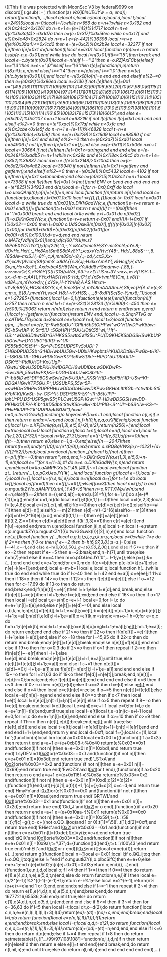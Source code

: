 ([[This file was protected with MoonSec V3 by federal9999 on discord]]):gsub('.+', (function(a) _VaXjDInUEUYw = a; end)); return(function(h,...)local o;local s;local c;local a;local d;local t;local e=24915;local n=0;local l={};while n<856 do n=n+1;while n<0x162 and e%0x24c2<0x1261 do n=n+1 e=(e+149)%14717 local r=n+e if(e%0x3af4)>=0x1d7a then e=(e+0x317)%0x56ec while n<0x17f and e%0x4c48<0x2624 do n=n+1 e=(e-442)%36398 local r=n+e if(e%0x39a4)<=0x1cd2 then e=(e+0xc2)%0x2b9e local e=32377 if not l[e]then l[e]=0x1 d=function(l)local e=0x01 local function n(n)e=e+n return l:sub(e-n,e-0x01)end while true do local l=n(0x01)if(l=="\5")then break end local e=c.byte(n(0x01))local e=n(e)if l=="\2"then e=o.RZjAxFCb(e)elseif l=="\3"then e=e~="\0"elseif l=="\6"then t[e]=function(n,e)return h(8,nil,h,e,n)end elseif l=="\4"then e=t[e]elseif l=="\0"then e=t[e][n(c.byte(n(0x01)))];end local n=n(0x08)o[n]=e end end end elseif e%2~=0 then e=(e*0x91)%0x96ea local e=3136 if not l[e]then l[e]=0x1 a="\4\8\116\111\110\117\109\98\101\114\82\90\106\65\120\70\67\98\0\6\115\116\114\105\110\103\4\99\104\97\114\117\101\120\81\65\110\106\73\0\6\115\116\114\105\110\103\3\115\117\98\68\108\75\104\71\97\100\87\0\6\115\116\114\105\110\103\4\98\121\116\101\75\80\106\69\118\110\105\113\0\5\116\97\98\108\101\6\99\111\110\99\97\116\77\65\84\99\102\86\100\73\0\5\116\97\98\108\101\6\105\110\115\101\114\116\85\100\83\79\115\73\118\66\5";end else e=(e*0x2b7)%0x2107 n=n+1 local e=63206 if not l[e]then l[e]=0x1 end end end elseif e%2~=0 then e=(e*0xac)%0x17af while n<0xfc and e%0x3cbe<0x1e5f do n=n+1 e=(e-111)%46828 local t=n+e if(e%0x2b3e)>0x159f then e=(e+0x229)%0x16d9 local e=98580 if not l[e]then l[e]=0x1 end elseif e%2~=0 then e=(e*0x2a7)%0xd01 local e=54906 if not l[e]then l[e]=0x1 o={};end else e=(e-0x11)%0x506e n=n+1 local e=30664 if not l[e]then l[e]=0x1 c=string;end end end else e=(e-0x348)%0xadb5 n=n+1 while n<0x29b and e%0x118a<0x8c5 do n=n+1 e=(e*852)%36837 local d=n+e if(e%0x2148)>0x10a4 then e=(e-0x3d2)%0x4a82 local e=39940 if not l[e]then l[e]=0x1 t=getfenv and getfenv();end elseif e%2~=0 then e=(e*0x3e1)%0x5432 local e=4102 if not l[e]then l[e]=0x1 s=tonumber;end else e=(e*0x215)%0x3c2 n=n+1 local e=73938 if not l[e]then l[e]=0x1 t=(not t)and _ENV or t;end end end end end e=(e*825)%34923 end d(a);local e={};for n=0x0,0xff do local l=o.uexQAnjI(n);e[n]=l;e[l]=n;end local function f(n)return e[n];end local c=(function(a,c)local r,l=0x01,0x10 local n={{},{},{}}local t=-0x01 local e=0x01 local d=a while true do n[0x03][o.DlKhGadW(c,e,(function()e=r+e return e-0x01 end)())]=(function()t=t+0x01 return t end)()if t==(0x0f)then t=""l=0x000 break end end local t=#c while e<t+0x01 do n[0x02][l]=o.DlKhGadW(c,e,(function()e=r+e return e-0x01 end)())l=l+0x01 if l%0x02==0x00 then l=0x00 o.UdSOsIvB(n[0x01],(f((((n[0x03][n[0x02][0x00]]or 0x00)*0x10)+(n[0x03][n[0x02][0x01]]or 0x00)+d)%0x100)));d=a+d;end end return o.MATcfVdI(n[0x01])end);d(c(60,"%k)w:s?WPaEXYOTIYa"));d(c(226,"0;-,Y.x8Ad{vmcSH;SY-mcSmIA;cYe.8;-dOvHc.HxH.;,,Hx8Ax{Sm8S8dAv8Y!.;xcdxvYc{Hv;Y48-..Hd;{,.88d&---,8.{8SdAv-mxS.H,-8Y-,c;A,mm8Sx/-;8,{.;=cd,{.cxS,Xx-dY;xcAv{Avcm{S8{mmS..x8dA{{x.S{Jp;H.6xxAmAY{;v&Hcgf;H,dtA-Sv,m,Ho>8;cY{..Axd;vbcASH6{Wm,xYcAdd8v^Smdmvc-{.88,{-vvcmvvSd,S,dYd8Y{S{HS7d{vAYd.;88{^v.cEHHSm-8Y.xmx-,m.d{HSY-1--xx.-d-m-c;AA{{,YYcxHAS{{vHS-Hd;;CH,d.{xSv{vmH8{Cm,.t.v8{{-vd8A_.;m,mYvxvd;v,{,cYSv;H-YYmA8,A.AS.Hm;m-vYv8;88{{c;HCSmDSYS,c;A,8meS(H.;A,mYc8mAAAAm.H,S8;vc{H{A.d.v{c;Sc;m,x,,8{8.{,mvmYH;vxcA.H8;{-vYxHSS;-,,.;8-8:dP{Sc(Sc-Y;mx8;,"));local e=(-27285+(function()local l,e=0,1;(function(e)e(e(e))end)(function(n)if l>257 then return n end l=l+1 e=(e-323)%28123 if(e%900)<=450 then e=(e*509)%29063 return n(n(n))else return n end return n end)return e;end)())local y=(getfenv)or(function()return _ENV end);local u=o.ShqrPTvG or o.oATMcJTq;local d=3;local ee=1;local r=4;local t=2;local function g(m,...)local a=c(e,"E-Kw5SbDU^:GPItH5bDtGIHPwI^wG^HUwDPwK5bw:-PS-bSwUtP-K-St^5IU-;SGbHPH_^5UUUIOtKS5^wI,^Ht^-GS:^^wDbIGDtIwtSD^GHHKSS5:wtb5wlIS5U^PU{DGKH5KSbDGSHSwKbU:Pt5GtwPw:D^GU5G^tItKD-w^UI:-PS55tt5OISt5:I^-:Sb^:P:!DSDUDPSPvSbUDI-?5HGbDPU*D5Sb^G:HDHwbUU5G*w-UDbIHKwpbt:tH:KUDKDtGIHPwGb-tHKI-t:-tSKtSI:Ut:-GHUwPD5GwHKD^t5KwStD5I--HtPD^bU:DtbUIIU-DSK^5^:PtdIUHGI-KxUUgP-{GwtU:GbvU5SDbPKHKwIDGPCH6wUDIDbt:wSDKDwPt--5wUSPI_55wUwPK}K5-bDGI-DbU:U:oK:Sb^tIt-P-:btt5IDw5^DP^8GSwSwIe2w5:UtUtH_KKSI^HtD-t5bP5H:ID-USw^KI-DDGAHGwKTP5GU:P^;USSUbPS;55w^5P-=swHDHGIHPwGUPPHHUwDDbGbH5wwDKPw>GKHbt:IttKGb::^ctwtbb:St5K^bK:Kt/KwSt:-tw-GS:^^It-DSD^SI5K-SK^-IR-B5tUIPP-IbhU^PU.D5^USP5gwS5^,P1.CwtU5GPHGw:^^P-HDwDDSGSHwwDD-PKHIKtD):PH-K:b^:UtD5dbS:StwKSb-:NIH-tbU^PIG-:S^^UI^-bSS^IIw-KS-^-PHcH5IUPI-1:5^UUPUqb5SU5");local n=0;o.twrGGcwk(function()o.khyHeenF()n=n+1 end)local function e(l,e)if e then return n end;n=l+n;end local l,n,f=h(0,h,e,a,o.KPjEvniq);local function c()local l,n=o.KPjEvniq(a,e(1,3),e(5,6)+2);e(2);return(n*256)+l;end;local b=true;local b=0 local function k()local t=n();local e=n();local d=1;local t=(l(e,1,20)*(2^32))+t;local n=l(e,21,31);local e=((-1)^l(e,32));if(n==0)then if(t==b)then return e*0;else n=1;d=0;end;elseif(n==2047)then return(t==0)and(e*(1/0))or(e*(0/0));end;return o.xRQBqVWS(e,n-1023)*(d+(t/(2^52)));end;local p=n;local function _(n)local l;if(not n)then n=p();if(n==0)then return'';end;end;l=o.DlKhGadW(a,e(1,3),e(5,6)+n-1);e(n)local e=""for n=(1+b),#l do e=e..o.DlKhGadW(l,n,n)end return e;end;local b=#o.aAMPFtXu(s('\49.\48'))~=1 local e=n;local function z(...)return{...},o.pOxUeoJY('#',...)end local function g()local e={};local s={};local h={};local u={h,s,nil,e};local e=n()local a={}for t=1,e do local l=f();local e;if(l==0)then e=(f()~=#{});elseif(l==3)then local n=k();if b and o.mguutkZY(o.aAMPFtXu(n),'.(\48+)$')then n=o.RTTXWpJw(n);end e=n;elseif(l==2)then e=_();end;a[t]=e;end;u[3]=f();for e=1,n()do s[e-(#{1})]=g();end;for u=1,n()do local e=f();if(l(e,1,1)==0)then local o=l(e,2,3);local f=l(e,4,6);local e={c(),c(),nil,nil};if(o==0)then e[d]=c();e[r]=c();elseif(o==#{1})then e[d]=n();elseif(o==m[2])then e[d]=n()-(2^16)elseif(o==m[3])then e[d]=n()-(2^16)e[r]=c();end;if(l(f,1,1)==1)then e[t]=a[e[t]]end if(l(f,2,2)==1)then e[d]=a[e[d]]end if(l(f,3,3)==1)then e[r]=a[e[r]]end h[u]=e;end end;return u;end;local function j(l,n,e)local t=n;local t=e;return s(o.mguutkZY(o.mguutkZY(({o.twrGGcwk(l)})[2],n),e))end local function ne(_,e,f)local function y(...)local a,g,b,j,s,l,c,p,k,m,y,n;local e=0;while-1<e do if 2>=e then if 0<e then if e~=2 then b=h(6,97,3,8,_);s=z j=0;else l=-41;c=-1;end else a=h(6,83,1,58,_);g=h(6,50,2,38,_);end else if 5<=e then if e>=2 then repeat if e~=5 then e=-2;break;end;n=h(7);until true;else n=h(7);end else if e==4 then m=o.pOxUeoJY('#',...)-1;y={};else p={};k={...};end end end e=e+1;end;for e=0,m do if(e>=b)then p[e-b]=k[e+1];else n[e]=k[e+1];end;end;local e=m-b+1 local e;local o;local function h(...)while true do end end while true do if l<-40 then l=l+42 end e=a[l];o=e[ee];if 11<o then if 18>o then if 14>=o then if 12>=o then f[e[d]]=n[e[t]];else if o~=12 then for c=17,69 do if 13<o then do return end;break;end;if(n[e[t]]~=e[r])then l=l+1;else l=e[d];end;break;end;else if(n[e[t]]~=e[r])then l=l+1;else l=e[d];end;end end else if 16<=o then if o<17 then local l=e[t]local t,e=s(n[l](u(n,l+1,e[d])))c=e+l-1 local e=0;for l=l,c do e=e+1;n[l]=t[e];end;else n[e[t]]=(e[d]~=0);end else local o,b,k,m,h;n[e[t]]=f[e[d]];l=l+1;e=a[l];o=e[t];b=n[e[d]];n[o+1]=b;n[o]=b[e[r]];l=l+1;e=a[l];n(e[t],e[d]);l=l+1;e=a[l];o=e[t]k,m=s(n[o](u(n,o+1,e[d])))c=m+o-1 h=0;for e=o,c do h=h+1;n[e]=k[h];end;l=l+1;e=a[l];o=e[t]n[o]=n[o](u(n,o+1,c))l=l+1;e=a[l];n[e[t]]();l=l+1;e=a[l];do return end;end end else if 21<=o then if 22>o then if(n[e[t]]~=e[r])then l=l+1;else l=e[d];end;else if o>=18 then for l=45,95 do if 22<o then do return end;break;end;n[e[t]]=f[e[d]];break;end;else n[e[t]]=f[e[d]];end end else if 19>o then for o=0,3 do if 2<=o then if o>1 then repeat if 2~=o then if(n[e[t]]~=e[r])then l=l+1;else l=e[d];end;break;end;n[e[t]]=f[e[d]];l=l+1;e=a[l];until true;else n[e[t]]=f[e[d]];l=l+1;e=a[l];end else if o~=1 then n[e[t]]=(e[d]~=0);l=l+1;e=a[l];else f[e[d]]=n[e[t]];l=l+1;e=a[l];end end end else if 15~=o then for l=21,63 do if 19<o then f[e[d]]=n[e[t]];break;end;n[e[t]]=(e[d]~=0);break;end;else f[e[d]]=n[e[t]];end end end end else if o<6 then if o<3 then if 0>=o then n(e[t],e[d]);else if o==2 then l=e[d];else n[e[t]]();end end else if o<4 then local e=e[t]n[e]=n[e](u(n,e+1,c))else if o~=5 then n[e[t]]=f[e[d]];else local e=e[t]n[e]=n[e](u(n,e+1,c))end end end else if 8>=o then if o<7 then local t=e[t];local l=n[e[d]];n[t+1]=l;n[t]=l[e[r]];else if o>5 then repeat if 8~=o then l=e[d];break;end;local l=e[t]local t,e=s(n[l](u(n,l+1,e[d])))c=e+l-1 local e=0;for l=l,c do e=e+1;n[l]=t[e];end;until true;else local l=e[t]local t,e=s(n[l](u(n,l+1,e[d])))c=e+l-1 local e=0;for l=l,c do e=e+1;n[l]=t[e];end;end end else if o>=10 then if o>=9 then repeat if 11~=o then n(e[t],e[d]);break;end;n[e[t]]();until true;else n(e[t],e[d]);end else local t=e[t];local l=n[e[d]];n[t+1]=l;n[t]=l[e[r]];end end end end l=1+l;end;end;return y end;local d=0xff;local f={};local c=(1);local t='';(function(n)local l=n local a=0x00 local e=0x00 l={(function(t)if a>0x2a then return t end a=a+1 e=(e+0xb08-t)%0x40 return(e%0x03==0x1 and(function(l)if not n[l]then e=e+0x01 n[l]=(0xbd);end return true end)'LsyDE'and l[0x3](0x388+t))or(e%0x03==0x0 and(function(l)if not n[l]then e=e+0x01 n[l]=(0x3d);end return true end)'_STxA'and l[0x2](t+0x206))or(e%0x03==0x2 and(function(l)if not n[l]then e=e+0x01 n[l]=(0x69);end return true end)'EwOZS'and l[0x1](t+0x166))or t end),(function(o)if a>0x20 then return o end a=a+1 e=(e+0x116f-o)%0x3a return(e%0x03==0x2 and(function(l)if not n[l]then e=e+0x01 n[l]=(0xd);d[2]=(d[2]*(j(function()f()end,u(t))-j(d[1],u(t))))+1;f[c]={};d=d[2];c=c+d;end return true end)'HmyFo'and l[0x3](0x34d+o))or(e%0x03==0x0 and(function(l)if not n[l]then e=e+0x01 n[l]=(0xae);end return true end)'GRTWL'and l[0x1](o+0x380))or(e%0x03==0x1 and(function(l)if not n[l]then e=e+0x01 n[l]=(0x2d);end return true end)'Gid_J'and l[0x2](o+0x300))or o end),(function(r)if a>0x20 then return r end a=a+1 e=(e+0x10aa-r)%0x11 return(e%0x03==0x0 and(function(l)if not n[l]then e=e+0x01 n[l]=(0x59);t={t..'\58 a',t};f[c]=g();c=c+((not o.QQ_ijtoq)and 1 or 0);t[1]='\58'..t[1];d[2]=0xff;end return true end)'BHiez'and l[0x2](0x1a1+r))or(e%0x03==0x1 and(function(l)if not n[l]then e=e+0x01 n[l]=(0xde);f[c]=y();c=c+d;end return true end)'xiQIX'and l[0x1](r+0x9f))or(e%0x03==0x2 and(function(l)if not n[l]then e=e+0x01 n[l]=(0x9a);t='\37';d={function()d()end};t=t..'\100\43';end return true end)'mhEIt'and l[0x3](r+0x23a))or r end)}l[0x3](0x407)end){};local e=ne(u(f));return e(...);end return g((function()local n={}local e=0x01;local l;if o.QQ_ijtoq then l=o.QQ_ijtoq(g)else l=''end if o.mguutkZY(l,o.plbcSifC)then e=e+0;else e=e+1;end n[e]=0x02;n[n[e]+0x01]=0x03;return n;end)(),...)end)((function(l,e,n,t,d,o)local o;if l<4 then if 1>=l then if 0==l then do return e(1),e(4,d,t,n,e),e(5,d,t,n)end;else do return function(n,e,l)if l then local e=(n/2^(e-1))%2^((l-1)-(e-1)+1);return e-e%1;else local e=2^(e-1);return(n%(e+e)>=e)and 1 or 0;end;end;end;end else if l~=-1 then repeat if 2~=l then do return e(1),e(4,d,t,n,e),e(5,d,t,n)end;break;end;do return 16777216,65536,256 end;until true;else do return e(1),e(4,d,t,n,e),e(5,d,t,n)end;end end else if 5>=l then if 3~=l then for o=36,63 do if l<5 then local l=t;local d,t,o=d(2);do return function()local c,n,a,e=e(n,l(l,l),l(l,l)+3);l(4);return(e*d)+(a*t)+(n*o)+c;end;end;break;end;local l=t;do return function()local e=e(n,l(l,l),l(l,l));l(1);return e;end;end;break;end;else local l=t;local a,d,t=d(2);do return function()local n,e,o,c=e(n,l(l,l),l(l,l)+3);l(4);return(c*a)+(o*d)+(e*t)+n;end;end;end else if l<=6 then do return d[n]end;else if l~=4 then repeat if l<8 then do return setmetatable({},{['__\99\97\108\108']=function(e,l,t,d,n)if n then return e[n]elseif d then return e else e[l]=t end end})end break;end;do return n(l,nil,n);end until true;else do return n(l,nil,n);end end end end end end),...)
